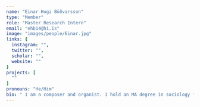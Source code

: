 ```yaml
---
name: "Einar Hugi Böðvarsson"
type: "Member"
role: "Master Research Intern"
email: "ehb14@hi.is"
image: "images/people/Einar.jpg"
links: {
  instagram: "",
  twitter: "",
  scholar: "",
  website: ""
}
projects: [
  ""
]
pronouns: "He/Him"
bio: " I am a composer and organist. I hold an MA degree in sociology from the University of Iceland where my final thesis was a Weberian analysis of generative music. I'm currently pursuing a B.Sc. in computer science at the University of Iceland with an emphasis on data science and artificial intelligence as a precursor for further studies in computational sociology. I am interested in the social ontology of musical forms, how music is socially constructed but materially stabilized through technology, and identifying the social mechanisms involved in generating musical practice."
---
```


